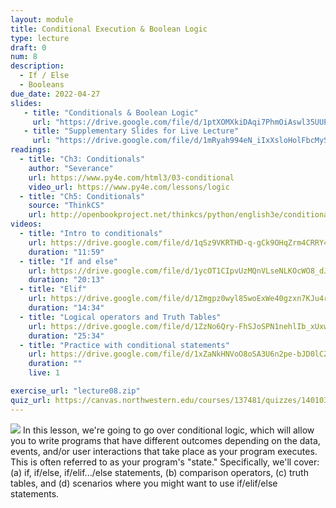 ```yaml
---
layout: module
title: Conditional Execution & Boolean Logic
type: lecture
draft: 0
num: 8
description:
  - If / Else
  - Booleans
due_date: 2022-04-27
slides: 
   - title: "Conditionals & Boolean Logic"
     url: "https://drive.google.com/file/d/1ptXOMXkiDAqi7PhmOiAswl35UUPSPlV0/view?usp=sharing"
   - title: "Supplementary Slides for Live Lecture"
     url: "https://drive.google.com/file/d/1mRyah994eN_iIxXsloHolFbcMySBhYyK/view?usp=sharing"
readings:
  - title: "Ch3: Conditionals"
    author: "Severance"
    url: https://www.py4e.com/html3/03-conditional
    video_url: https://www.py4e.com/lessons/logic
  - title: "Ch5: Conditionals"
    source: "ThinkCS"
    url: http://openbookproject.net/thinkcs/python/english3e/conditionals.html
videos:
  - title: "Intro to conditionals"
    url: https://drive.google.com/file/d/1qSz9VKRTHD-q-gCk9OHqZrm4CRRY4eAu/view?usp=sharing
    duration: "11:59"
  - title: "If and else"
    url: https://drive.google.com/file/d/1ycOT1CIpvUzMQnVLseNLKOcWO8_dJ1hM/view?usp=sharing
    duration: "20:13"
  - title: "Elif"
    url: https://drive.google.com/file/d/1Zmgpz0wyl85woExWe40gzxn7KJu4r54Q/view?usp=sharing
    duration: "14:34"
  - title: "Logical operators and Truth Tables"
    url: https://drive.google.com/file/d/1ZzNo6Qry-FhSJoSPN1nehlIb_xUxwy-K/view?usp=sharing
    duration: "25:34"
  - title: "Practice with conditional statements"
    url: https://drive.google.com/file/d/1xZaNkHNVoO8oSA3U6n2pe-bJD0lCZIeg/view?usp=sharing
    duration: ""
    live: 1

exercise_url: "lecture08.zip"
quiz_url: https://canvas.northwestern.edu/courses/137481/quizzes/140103
---
```


<img class="module-image" src="/spring2022/assets/images/lectures/fork.jpg" /> In this lesson, we're going to go over conditional logic, which will allow you to write programs that have different outcomes depending on the data, events, and/or user interactions that take place as your program executes. This is often referred to as your program's "state." Specifically, we'll cover: (a) if, if/else, if/elif.../else statements, (b) comparison operators, (c) truth tables, and (d) scenarios where you might want to use if/elif/else statements.
